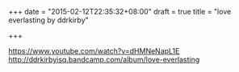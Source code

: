 +++
date = "2015-02-12T22:35:32+08:00"
draft = true
title = "love everlasting by ddrkirby"

+++

https://www.youtube.com/watch?v=dHMNeNapL1E
http://ddrkirbyisq.bandcamp.com/album/love-everlasting

